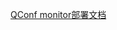 [QConf monitor部署文档](https://github.com/Qihoo360/QConf/wiki/QConf-monitor%E7%AE%80%E6%98%93%E9%83%A8%E7%BD%B2%E4%BD%BF%E7%94%A8)

